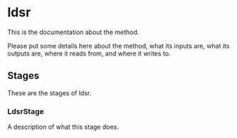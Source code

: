 # ldsr

This is the documentation about the method.

Please put some details here about the method, what its inputs are, what its
outputs are, where it reads from, and where it writes to.

## Stages

These are the stages of ldsr.

### LdsrStage

A description of what this stage does.
